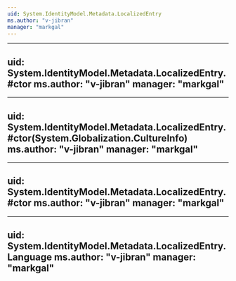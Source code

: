 ```yaml
---
uid: System.IdentityModel.Metadata.LocalizedEntry
ms.author: "v-jibran"
manager: "markgal"
---
```


---
uid: System.IdentityModel.Metadata.LocalizedEntry.#ctor
ms.author: "v-jibran"
manager: "markgal"
---

---
uid: System.IdentityModel.Metadata.LocalizedEntry.#ctor(System.Globalization.CultureInfo)
ms.author: "v-jibran"
manager: "markgal"
---

---
uid: System.IdentityModel.Metadata.LocalizedEntry.#ctor
ms.author: "v-jibran"
manager: "markgal"
---

---
uid: System.IdentityModel.Metadata.LocalizedEntry.Language
ms.author: "v-jibran"
manager: "markgal"
---
